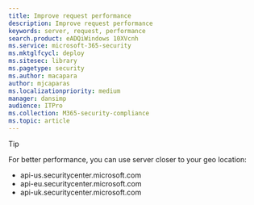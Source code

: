 ```yaml
---
title: Improve request performance
description: Improve request performance
keywords: server, request, performance
search.product: eADQiWindows 10XVcnh
ms.service: microsoft-365-security
ms.mktglfcycl: deploy
ms.sitesec: library
ms.pagetype: security
ms.author: macapara
author: mjcaparas
ms.localizationpriority: medium
manager: dansimp
audience: ITPro
ms.collection: M365-security-compliance 
ms.topic: article
---
```


> [!TIP]
> For better performance, you can use server closer to your geo location:
>
> - api-us.securitycenter.microsoft.com
> - api-eu.securitycenter.microsoft.com
> - api-uk.securitycenter.microsoft.com
